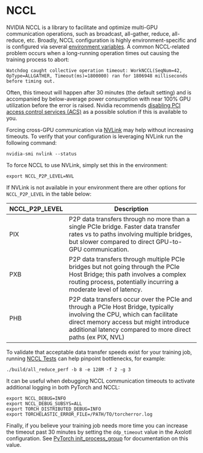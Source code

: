# NCCL

NVIDIA NCCL is a library to facilitate and optimize multi-GPU communication operations, such as broadcast, all-gather, reduce, all-reduce, etc. Broadly, NCCL configuration is highly environment-specific and is configured via several [environment variables](https://docs.nvidia.com/deeplearning/nccl/user-guide/docs/env.html). A common NCCL-related problem occurs when a long-running operation times out causing the training process to abort:

```text
Watchdog caught collective operation timeout: WorkNCCL(SeqNum=42, OpType=ALLGATHER, Timeout(ms)=1800000) ran for 1806948 milliseconds before timing out.
```

Often, this timeout will happen after 30 minutes (the default setting) and is accompanied by below-average power consumption with near 100% GPU utilization before the error is raised. Nvidia recommends [disabling PCI access control services (ACS)](https://docs.nvidia.com/deeplearning/nccl/user-guide/docs/troubleshooting.html#pci-access-control-services-acs) as a possible solution if this is available to you.

Forcing cross-GPU communication via [NVLink](https://en.wikipedia.org/wiki/NVLink) may help without increasing timeouts. To verify that your configuration is leveraging NVLink run the following command:

```shell
nvidia-smi nvlink --status
```

To force NCCL to use NVLink, simply set this in the environment:

```shell
export NCCL_P2P_LEVEL=NVL
```

If NVLink is not available in your environment there are other options for ``NCCL_P2P_LEVEL`` in the table below:

| NCCL_P2P_LEVEL | Description |
| -------------- | ----------- |
| PIX | P2P data transfers through no more than a single PCIe bridge. Faster data transfer rates vs to paths involving multiple bridges, but slower compared to direct GPU-to-GPU communication. |
| PXB | P2P data transfers through multiple PCIe bridges but not going through the PCIe Host Bridge; this path involves a complex routing process, potentially incurring a moderate level of latency. |
| PHB | P2P data transfers occur over the PCIe and through a PCIe Host Bridge, typically involving the CPU, which can facilitate direct memory access but might introduce additional latency compared to more direct paths (ex PIX, NVL) |

To validate that acceptable data transfer speeds exist for your training job, running [NCCL Tests](https://github.com/NVIDIA/nccl-tests/blob/master/README.md) can help pinpoint bottlenecks, for example:

```shell
./build/all_reduce_perf -b 8 -e 128M -f 2 -g 3
```

It can be useful when debugging NCCL communication timeouts to activate additional logging in both PyTorch and NCCL:

```shell
export NCCL_DEBUG=INFO
export NCCL_DEBUG_SUBSYS=ALL
export TORCH_DISTRIBUTED_DEBUG=INFO
export TORCHELASTIC_ERROR_FILE=/PATH/TO/torcherror.log
```

Finally, if you believe your training job needs more time you can increase the timeout past 30 minutes by setting the ``ddp_timeout`` value in the Axolotl configuration. See [PyTorch init_process_group](https://pytorch.org/docs/stable/distributed.html#torch.distributed.init_process_group) for documentation on this value.
